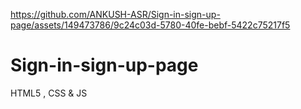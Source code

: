 

https://github.com/ANKUSH-ASR/Sign-in-sign-up-page/assets/149473786/9c24c03d-5780-40fe-bebf-5422c75217f5

# Sign-in-sign-up-page
HTML5 , CSS &amp; JS
